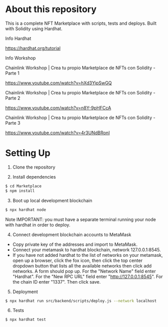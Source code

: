 # About this repository

This is a complete NFT Marketplace with scripts, tests and deploys. Built with Solidity using Hardhat.

Info Hardhat

https://hardhat.org/tutorial

Info Workshop

Chainlink Workshop | Crea tu propio Marketplace de NFTs con Solidity - Parte 1

https://www.youtube.com/watch?v=hXd3YipSwGQ

Chainlink Workshop | Crea tu propio Marketplace de NFTs con Solidity - Parte 2

https://www.youtube.com/watch?v=n8Y-9pHFCcA

Chainlink Workshop | Crea tu propio Marketplace de NFTs con Solidity - Parte 3

https://www.youtube.com/watch?v=4r3UNdBRonI


# Setting Up

1. Clone the repository

2. Install dependencies

```bash
$ cd Marketplace
$ npm install
```
3. Boot up local development blockchain

```bash
$ npx hardhat node
```

Note IMPORTANT: you must have a separate terminal running your node with hardhat in order to deploy.

4. Connect development blockchain accounts to MetaMask

- Copy private key of the addresses and import to MetaMask.
- Connect your metamask to hardhat blockchain, network 127.0.0.1:8545.
- If you have not added hardhat to the list of networks on your metamask, open up a browser, click the fox icon, then click the top center dropdown button that lists all the available networks then click add networks. A form should pop up. For the "Network Name" field enter "Hardhat". For the "New RPC URL" field enter "http://127.0.0.1:8545". For the chain ID enter "1337". Then click save.

5. Deployment
```bash
$ npx hardhat run src/backend/scripts/deploy.js --network localhost
```

6. Tests

```bash
$ npx hardhat test
```

